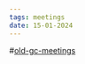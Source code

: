 ```yaml
---
tags: meetings
date: 15-01-2024
---
```

#[old-gc-meetings](/notes/general-circle/old-gc-meetings/old-gc-meetings.md) 
